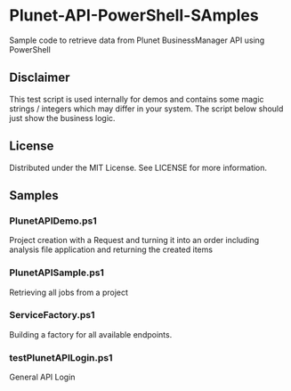 # Plunet-API-PowerShell-SAmples
Sample code to retrieve data from Plunet BusinessManager API using PowerShell

## Disclaimer
This test script is used internally for demos and contains some magic strings / integers which may differ in your system. The script below should just show the business logic.

## License
Distributed under the MIT License. See LICENSE for more information.

## Samples
### PlunetAPIDemo.ps1
Project creation with a Request and turning it into an order including analysis file application and returning the created items

### PlunetAPISample.ps1
Retrieving all jobs from a project

### ServiceFactory.ps1
Building a factory for all available endpoints.

### testPlunetAPILogin.ps1
General API Login


